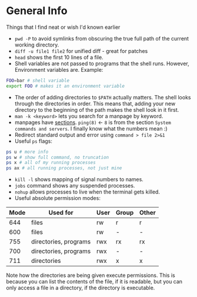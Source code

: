 # General Info

Things that I find neat or wish I'd known earlier


- `pwd -P` to avoid symlinks from obscuring the true full path of the current working directory.
- `diff -u file1 file2` for unified diff - great for patches
- `head` shows the first 10 lines of a file.
- Shell variables are not passed to programs that the shell runs. However, Environment variables are. Example:
```sh
FOO=bar # shell variable
export FOO # makes it an environment variable
```
- The order of adding directories to `$PATH` actually matters. The shell looks through the directories in order. This means that, adding your new directory to the beginning of the path makes the shell look in it first.
- `man -k <keyword>` lets you search for a manpage by keyword.
- manpages have [sections](https://man7.org/linux/man-pages/man7/man-pages.7.html). `ping(8)` <- `8` is from the section `System commands and servers`. I finally know what the numbers mean :)
- Redirect standard output and error using `command > file 2>&1`
- Useful `ps` flags:
```sh
ps u # more info
ps w # show full command, no truncation
ps x # all of my running processes
ps ax # all running processes, not just mine
```
- `kill -l` shows mapping of signal numbers to names.
- `jobs` command shows any suspended processes.
- `nohup` allows processes to live when the terminal gets killed.
- Useful absolute permission modes:

| Mode | Used for              | User | Group | Other |
|------|-----------------------|------|-------|-------|
| 644  | files                 | rw   | r     | r     |
| 600  | files                 | rw   | -     | -     |
| 755  | directories, programs | rwx  | rx    | rx    |
| 700  | directories, programs | rwx  | -     | -     |
| 711  | directories           | rwx  | x     | x     |

Note how the directories are being given execute permissions. This is because you can list the contents of the file, if it is readable, but you can only access a file in a directory, if the directory is executable. 

